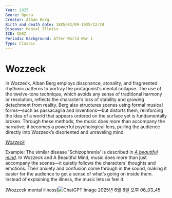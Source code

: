 ```yaml
---
Year: 1925
Genre: Opera
Creator: Alban Berg
Birth and death date: 1885/02/09-1935/12/24
Disease: Mental Illniss
ICD: SD8Z
Periodic Background: After World War 1
Type: Classic
---
```


# Wozzeck

In Wozzeck, Alban Berg employs dissonance, atonality, and fragmented rhythmic patterns to portray the protagonist’s mental collapse. The use of the twelve-tone technique, which avoids any sense of traditional harmony or resolution, reflects the character’s loss of stability and growing detachment from reality. Berg also structures scenes using formal musical forms—such as passacaglia and inventions—but distorts them, reinforcing the idea of a world that appears ordered on the surface yet is fundamentally broken. Through these methods, the music does more than accompany the narrative; it becomes a powerful psychological lens, pulling the audience directly into Wozzeck’s disoriented and unraveling mind.

_[Wozzeck](https://youtu.be/MdN-9JAtCdo?si=TArwn3FBEUoWd-1t)_

Example: The similar disease 'Schizophrenia' is described in _[*A beautiful mind*](pyo_sujin.md)_. In Wozzeck and A Beautiful Mind, music does more than just accompany the scenes—it quietly follows the characters’ thoughts and emotions. Their anxiety and confusion come through in the sound, making it easier for the audience to get a sense of what’s going on inside them. Instead of explaining the illness, the music lets us feel it.

[Wozzcek mental illness]![ChatGPT Image 2025년 6월 8일 오후 06_03_45](https://github.com/user-attachments/assets/d07c8b26-8bf8-4119-b570-26b9b97e0091)
